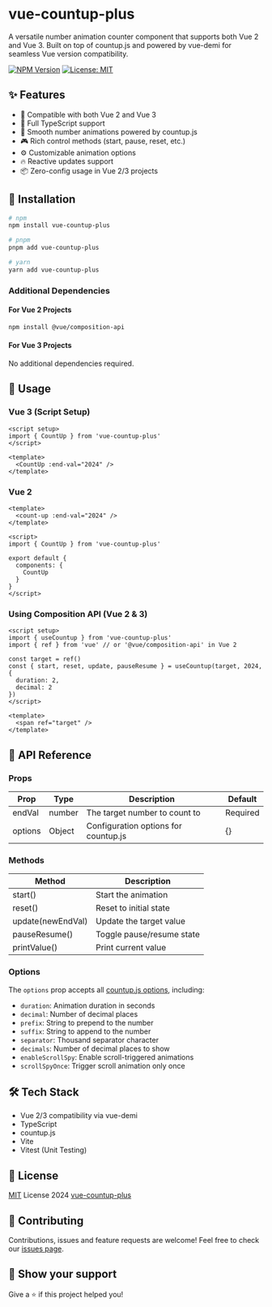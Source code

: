 # vue-countup-plus

A versatile number animation counter component that supports both Vue 2 and Vue 3. Built on top of countup.js and powered by vue-demi for seamless Vue version compatibility.

[![NPM Version](https://img.shields.io/npm/v/vue-countup-plus)](https://www.npmjs.com/package/vue-countup-plus)
[![License: MIT](https://img.shields.io/badge/License-MIT-yellow.svg)](https://opensource.org/licenses/MIT)

## ✨ Features

- 🔄 Compatible with both Vue 2 and Vue 3
- 💪 Full TypeScript support
- 🚀 Smooth number animations powered by countup.js
- 🎮 Rich control methods (start, pause, reset, etc.)
- ⚙️ Customizable animation options
- 🔥 Reactive updates support
- 📦 Zero-config usage in Vue 2/3 projects

## 🚀 Installation

```bash
# npm
npm install vue-countup-plus

# pnpm
pnpm add vue-countup-plus

# yarn
yarn add vue-countup-plus
```

### Additional Dependencies

#### For Vue 2 Projects
```bash
npm install @vue/composition-api
```

#### For Vue 3 Projects
No additional dependencies required.

## 📖 Usage

### Vue 3 (Script Setup)
```vue
<script setup>
import { CountUp } from 'vue-countup-plus'
</script>

<template>
  <CountUp :end-val="2024" />
</template>
```

### Vue 2
```vue
<template>
  <count-up :end-val="2024" />
</template>

<script>
import { CountUp } from 'vue-countup-plus'

export default {
  components: {
    CountUp
  }
}
</script>
```

### Using Composition API (Vue 2 & 3)
```vue
<script setup>
import { useCountup } from 'vue-countup-plus'
import { ref } from 'vue' // or '@vue/composition-api' in Vue 2

const target = ref()
const { start, reset, update, pauseResume } = useCountup(target, 2024, {
  duration: 2,
  decimal: 2
})
</script>

<template>
  <span ref="target" />
</template>
```

## 🔧 API Reference

### Props

| Prop | Type | Description | Default |
|------|------|-------------|---------|
| endVal | number | The target number to count to | Required |
| options | Object | Configuration options for countup.js | {} |

### Methods

| Method | Description |
|--------|-------------|
| start() | Start the animation |
| reset() | Reset to initial state |
| update(newEndVal) | Update the target value |
| pauseResume() | Toggle pause/resume state |
| printValue() | Print current value |

### Options

The `options` prop accepts all [countup.js options](https://github.com/inorganik/countUp.js#options), including:

- `duration`: Animation duration in seconds
- `decimal`: Number of decimal places
- `prefix`: String to prepend to the number
- `suffix`: String to append to the number
- `separator`: Thousand separator character
- `decimals`: Number of decimal places to show
- `enableScrollSpy`: Enable scroll-triggered animations
- `scrollSpyOnce`: Trigger scroll animation only once

## 🛠️ Tech Stack

- Vue 2/3 compatibility via vue-demi
- TypeScript
- countup.js
- Vite
- Vitest (Unit Testing)

## 📝 License

[MIT](./LICENSE) License  2024 [vue-countup-plus](https://github.com/joexxxxxx/vue-countup-plus)

## 🤝 Contributing

Contributions, issues and feature requests are welcome! Feel free to check our [issues page](https://github.com/joexxxxxx/vue-countup-plus/issues).

## 🌟 Show your support

Give a ⭐️ if this project helped you!
